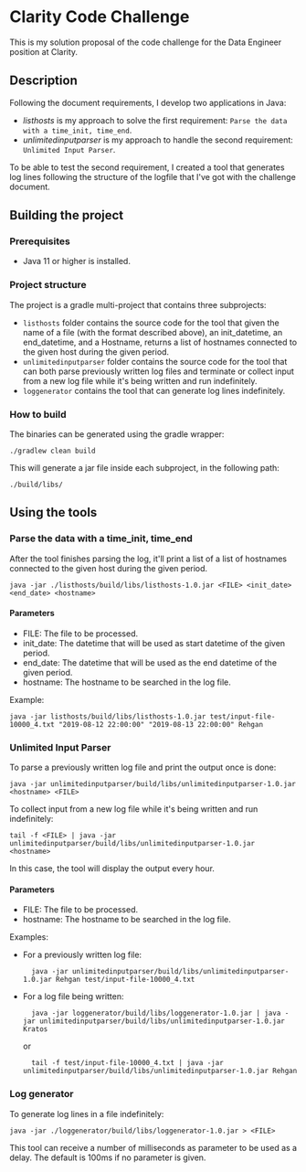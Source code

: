 # Clarity Code Challenge

This is my solution proposal of the code challenge for the Data Engineer position at Clarity.

## Description

Following the document requirements, I develop two applications in Java:

* *listhosts* is my approach to solve the first requirement: `Parse the data with a time_init, time_end`.
* *unlimitedinputparser* is my approach to handle the second requirement: `Unlimited Input Parser`.

To be able to test the second requirement, I created a tool that generates log lines following the structure of the logfile that I've got with the challenge document.

## Building the project

### Prerequisites

* Java 11 or higher is installed.

### Project structure

The project is a gradle multi-project that contains three subprojects:

* `listhosts` folder contains the source code for the tool that given the name of a file (with the format described above), an init_datetime, an end_datetime, and a Hostname, returns a list of hostnames connected to the given host during the given period.
* `unlimitedinputparser` folder contains the source code for the tool that can both parse previously written log files and terminate or collect input from a new log file while it's being written and run indefinitely.
* `loggenerator` contains the tool that can generate log lines indefinitely.

### How to build

The binaries can be generated using the gradle wrapper:

    ./gradlew clean build

This will generate a jar file inside each subproject, in the following path:

    ./build/libs/

## Using the tools

### Parse the data with a time_init, time_end

After the tool finishes parsing the log, it'll print a list of a list of hostnames connected to the given host during the given period.

    java -jar ./listhosts/build/libs/listhosts-1.0.jar <FILE> <init_date> <end_date> <hostname>

#### Parameters

* FILE: The file to be processed.
* init_date: The datetime that will be used as start datetime of the given period.
* end_date: The datetime that will be used as the end datetime of the given period.
* hostname: The hostname to be searched in the log file.

Example:

    java -jar listhosts/build/libs/listhosts-1.0.jar test/input-file-10000_4.txt "2019-08-12 22:00:00" "2019-08-13 22:00:00" Rehgan 

### Unlimited Input Parser

To parse a previously written log file and print the output once is done:

    java -jar unlimitedinputparser/build/libs/unlimitedinputparser-1.0.jar <hostname> <FILE>

To collect input from a new log file while it's being written and run indefinitely:

    tail -f <FILE> | java -jar unlimitedinputparser/build/libs/unlimitedinputparser-1.0.jar <hostname>

In this case, the tool will display the output every hour.

#### Parameters

* FILE: The file to be processed.
* hostname: The hostname to be searched in the log file.

Examples:
* For a previously written log file:
    
        java -jar unlimitedinputparser/build/libs/unlimitedinputparser-1.0.jar Rehgan test/input-file-10000_4.txt
 
* For a log file being written:

        java -jar loggenerator/build/libs/loggenerator-1.0.jar | java -jar unlimitedinputparser/build/libs/unlimitedinputparser-1.0.jar Kratos
     
     or   
     
        tail -f test/input-file-10000_4.txt | java -jar unlimitedinputparser/build/libs/unlimitedinputparser-1.0.jar Rehgan
     
### Log generator

To generate log lines in a file indefinitely:

    java -jar ./loggenerator/build/libs/loggenerator-1.0.jar > <FILE>
    
This tool can receive a number of milliseconds as parameter to be used as a delay. The default is 100ms if no parameter is given.
